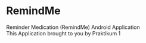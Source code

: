 # RemindMe
Reminder Medication (RemindMe) Android Application<br>
This Application brought to you by Praktikum 1
